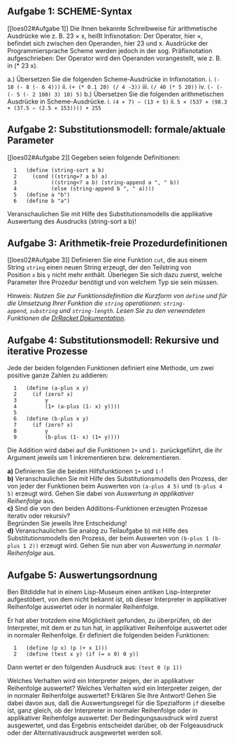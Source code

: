 ## Aufgabe 1: SCHEME-Syntax
[[loes02#Aufgabe 1]]
Die Ihnen bekannte Schreibweise für arithmetische Ausdrücke wie z. B. 23 × x, heißt Infixnotation: Der Operator, hier ×, befindet sich zwischen den Operanden, hier 23 und x. Ausdrücke der Programmiersprache Scheme werden jedoch in der sog. Präfixnotation aufgeschrieben: Der Operator wird den Operanden vorangestellt, wie z. B. in (* 23 x).

a.) Übersetzen Sie die folgenden Scheme-Ausdrücke in Infixnotation.
i. `(- 10 (- 8 (- 6 4)))`
ii. `(+ (* 0.1 20) (/ 4 -3))`
iii. `(/ 40 (* 5 20))`
iv. `(- (- (- 5 (- 2 100) 3) 10) 5)`
b.) Übersetzen Sie die folgenden arithmetischen Ausdrücke in Scheme-Ausdrücke.
i. `(4 × 7) − (13 + 5)`
ii. `5 × (537 × (98.3 + (37.5 − (2.5 × 153)))) + 255`

## Aufgabe 2: Substitutionsmodell: formale/aktuale Parameter
[[loes02#Aufgabe 2]]
Gegeben seien folgende Definitionen:

```racket
  1   (define (string-sort a b)
  2     (cond ((string=? a b) a)
  3           ((string<? a b) (string-append a ", " b))
  4           (else (string-append b ", " a))))
  5   (define a "b")
  6   (define b "a")
```

Veranschaulichen Sie mit Hilfe des Substitutionsmodells die applikative Auswertung des Ausdrucks (string-sort a b)!

## Aufgabe 3: Arithmetik-freie Prozedurdefinitionen
[[loes02#Aufgabe 3]]
Definieren Sie eine Funktion `cut`, die aus einem String `string` einen neuen String erzeugt, der den Teilstring von Position `x` bis `y` nicht mehr enthält. Überlegen Sie sich dazu zuerst, welche Parameter Ihre Prozedur benötigt und von welchem Typ sie sein müssen.

Hinweis: _Nutzen Sie zur Funktionsdefinition die Kurzform von `define` und für die Umsetzung Ihrer Funktion die `string` operationen: `string-append`, `substring` und `string-length`. Lesen Sie zu den verwendeten Funktionen die [DrRacket Dokumentation](https://docs.racket-lang.org/reference/strings.html)._

## Aufgabe 4: Substitutionsmodell: Rekursive und iterative Prozesse
Jede der beiden folgenden Funktionen definiert eine Methode, um zwei positive ganze Zahlen zu addieren:

```racket
  1   (define (a-plus x y)
  2     (if (zero? x)
  3         y
  4         (1+ (a-plus (1- x) y))))
  5    
  6   (define (b-plus x y)
  7     (if (zero? x)
  8         y
  9         (b-plus (1- x) (1+ y))))
```

Die Addition wird dabei auf die Funktionen `1+` und `1-` zurückgeführt, die ihr Argument jeweils um 1 inkrementieren bzw. dekrementieren.

**a)** Definieren Sie die beiden Hilfsfunktionen `1+` und `1-`!  
**b)** Veranschaulichen Sie mit Hilfe des Substitutionsmodells den Prozess, der von jeder der Funktionen beim Auswerten von `(a-plus 4 5)` und `(b-plus 4 5)` erzeugt wird. Gehen Sie dabei von _Auswertung in applikativer Reihenfolge_ aus.  
**c)** Sind die von den beiden Additions-Funktionen erzeugten Prozesse iterativ oder rekursiv?  
Begründen Sie jeweils Ihre Entscheidung!  
**d)** Veranschaulichen Sie analog zu Teilaufgabe b) mit Hilfe des Substitutionsmodells den Prozess, der beim Auswerten von `(b-plus 1 (b-plus 1 2))` erzeugt wird. Gehen Sie nun aber von _Auswertung in normaler Reihenfolge_ aus.

## Aufgabe 5: Auswertungsordnung
Ben Bitdiddle hat in einem Lisp-Museum einen antiken Lisp-Interpreter aufgestöbert, von dem nicht bekannt ist, ob dieser Interpreter in applikativer Reihenfolge auswertet oder in normaler Reihenfolge.

Er hat aber trotzdem eine Möglichkeit gefunden, zu überprüfen, ob der Interpreter, mit dem er zu tun hat, in applikativer Reihenfolge auswertet oder in normaler Reihenfolge. Er definiert die folgenden beiden Funktionen:

```
  1   (define (p x) (p (+ x 1)))
  2   (define (test x y) (if (= x 0) 0 y))
```

Dann wertet er den folgenden Ausdruck aus: `(test 0 (p 1))`

Welches Verhalten wird ein Interpreter zeigen, der in applikativer Reihenfolge auswertet? Welches Verhalten wird ein Interpreter zeigen, der in normaler Reihenfolge auswertet? Erklären Sie Ihre Antwort! Gehen Sie dabei davon aus, daß die Auswertungsregel für die Spezialform `if` dieselbe ist, ganz gleich, ob der Interpreter in normaler Reihenfolge oder in applikativer Reihenfolge auswertet: Der Bedingungsausdruck wird zuerst ausgewertet, und das Ergebnis entscheidet darüber, ob der Folgeausdruck oder der Alternativausdruck ausgewertet werden soll.